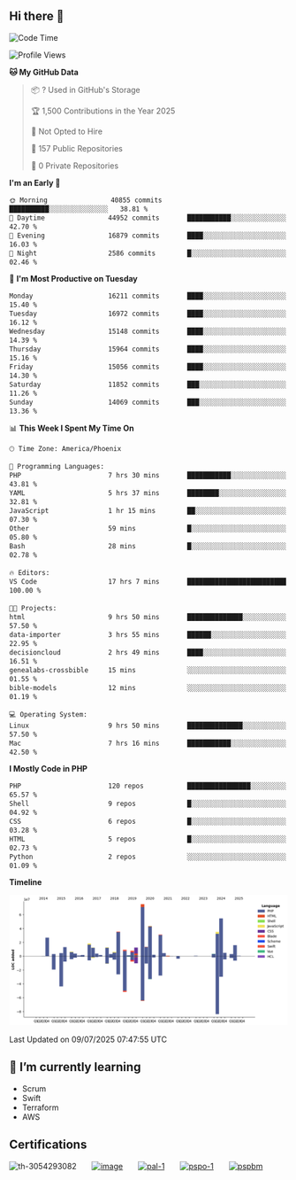 ## Hi there 👋

<!--START_SECTION:waka-->
![Code Time](http://img.shields.io/badge/Code%20Time-11%2C342%20hrs%2029%20mins-blue)

![Profile Views](http://img.shields.io/badge/Profile%20Views-1-blue)

**🐱 My GitHub Data** 

> 📦 ? Used in GitHub's Storage 
 > 
> 🏆 1,500 Contributions in the Year 2025
 > 
> 🚫 Not Opted to Hire
 > 
> 📜 157 Public Repositories 
 > 
> 🔑 0 Private Repositories 
 > 
**I'm an Early 🐤** 

```text
🌞 Morning                40855 commits       ██████████░░░░░░░░░░░░░░░   38.81 % 
🌆 Daytime                44952 commits       ███████████░░░░░░░░░░░░░░   42.70 % 
🌃 Evening                16879 commits       ████░░░░░░░░░░░░░░░░░░░░░   16.03 % 
🌙 Night                  2586 commits        █░░░░░░░░░░░░░░░░░░░░░░░░   02.46 % 
```
📅 **I'm Most Productive on Tuesday** 

```text
Monday                   16211 commits       ████░░░░░░░░░░░░░░░░░░░░░   15.40 % 
Tuesday                  16972 commits       ████░░░░░░░░░░░░░░░░░░░░░   16.12 % 
Wednesday                15148 commits       ████░░░░░░░░░░░░░░░░░░░░░   14.39 % 
Thursday                 15964 commits       ████░░░░░░░░░░░░░░░░░░░░░   15.16 % 
Friday                   15056 commits       ████░░░░░░░░░░░░░░░░░░░░░   14.30 % 
Saturday                 11852 commits       ███░░░░░░░░░░░░░░░░░░░░░░   11.26 % 
Sunday                   14069 commits       ███░░░░░░░░░░░░░░░░░░░░░░   13.36 % 
```


📊 **This Week I Spent My Time On** 

```text
🕑︎ Time Zone: America/Phoenix

💬 Programming Languages: 
PHP                      7 hrs 30 mins       ███████████░░░░░░░░░░░░░░   43.81 % 
YAML                     5 hrs 37 mins       ████████░░░░░░░░░░░░░░░░░   32.81 % 
JavaScript               1 hr 15 mins        ██░░░░░░░░░░░░░░░░░░░░░░░   07.30 % 
Other                    59 mins             █░░░░░░░░░░░░░░░░░░░░░░░░   05.80 % 
Bash                     28 mins             █░░░░░░░░░░░░░░░░░░░░░░░░   02.78 % 

🔥 Editors: 
VS Code                  17 hrs 7 mins       █████████████████████████   100.00 % 

🐱‍💻 Projects: 
html                     9 hrs 50 mins       ██████████████░░░░░░░░░░░   57.50 % 
data-importer            3 hrs 55 mins       ██████░░░░░░░░░░░░░░░░░░░   22.95 % 
decisioncloud            2 hrs 49 mins       ████░░░░░░░░░░░░░░░░░░░░░   16.51 % 
genealabs-crossbible     15 mins             ░░░░░░░░░░░░░░░░░░░░░░░░░   01.55 % 
bible-models             12 mins             ░░░░░░░░░░░░░░░░░░░░░░░░░   01.19 % 

💻 Operating System: 
Linux                    9 hrs 50 mins       ██████████████░░░░░░░░░░░   57.50 % 
Mac                      7 hrs 16 mins       ███████████░░░░░░░░░░░░░░   42.50 % 
```

**I Mostly Code in PHP** 

```text
PHP                      120 repos           ████████████████░░░░░░░░░   65.57 % 
Shell                    9 repos             █░░░░░░░░░░░░░░░░░░░░░░░░   04.92 % 
CSS                      6 repos             █░░░░░░░░░░░░░░░░░░░░░░░░   03.28 % 
HTML                     5 repos             █░░░░░░░░░░░░░░░░░░░░░░░░   02.73 % 
Python                   2 repos             ░░░░░░░░░░░░░░░░░░░░░░░░░   01.09 % 
```



**Timeline**

![Lines of Code chart](https://raw.githubusercontent.com/mikebronner/mikebronner/master/assets/bar_graph.png)


 Last Updated on 09/07/2025 07:47:55 UTC
<!--END_SECTION:waka-->

<!--
**mikebronner/mikebronner** is a ✨ _special_ ✨ repository because its `README.md` (this file) appears on your GitHub profile.

Here are some ideas to get you started:

- 🔭 I’m currently working on ...
- 🌱 I’m currently learning ...
- 👯 I’m looking to collaborate on ...
- 🤔 I’m looking for help with ...
- 💬 Ask me about ...
- 📫 How to reach me: ...
- 😄 Pronouns: ...
- ⚡ Fun fact: ...
-->

## 🌱 I’m currently learning

- Scrum
- Swift
- Terraform
- AWS

## Certifications

![th-3054293082](https://user-images.githubusercontent.com/1791050/208267034-c5006f82-ae89-41eb-9478-7106c5aba070.jpg)
&nbsp;&nbsp;&nbsp;&nbsp;&nbsp;
[![image](https://images.credly.com/size/100x100/images/a2790314-008a-4c3d-9553-f5e84eb359ba/image.png)](https://www.credly.com/users/mike-bronner)
&nbsp;&nbsp;&nbsp;&nbsp;&nbsp;
[![pal-1](https://images.credly.com/size/100x100/images/78c772ee-6b3c-4348-ac66-58ac5a2cf581/image.png)](https://www.credly.com/users/mike-bronner)
&nbsp;&nbsp;&nbsp;&nbsp;&nbsp;
[![pspo-1](https://images.credly.com/size/100x100/images/591762c5-fae7-49c6-b326-e1756979928d/image.png)](https://www.credly.com/users/mike-bronner)
&nbsp;&nbsp;&nbsp;&nbsp;&nbsp;
[![pspbm](https://images.credly.com/size/100x100/images/55a21a78-59af-4294-810e-e4014e9ca1be/image.png)](https://www.credly.com/users/mike-bronner)
